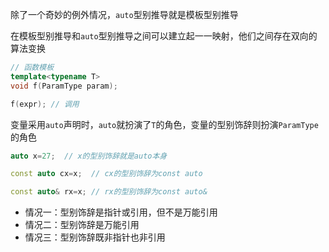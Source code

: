 除了一个奇妙的例外情况，`auto`型别推导就是模板型别推导

在模板型别推导和`auto`型别推导之间可以建立起一一映射，他们之间存在双向的算法变换

```cpp
// 函数模板
template<typename T>
void f(ParamType param);

f(expr); // 调用
```

变量采用`auto`声明时，`auto`就扮演了`T`的角色，变量的型别饰辞则扮演`ParamType`的角色

```cpp
auto x=27;  // x的型别饰辞就是auto本身

const auto cx=x;  // cx的型别饰辞为const auto

const auto& rx=x; // rx的型别饰辞为const auto&
```

- 情况一：型别饰辞是指针或引用，但不是万能引用
- 情况二：型别饰辞是万能引用
- 情况三：型别饰辞既非指针也非引用

